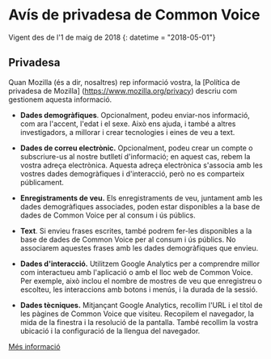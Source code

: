 # Avís de privadesa de Common Voice

Vigent des de l'1 de maig de 2018 {: datetime = "2018-05-01"}

## Privadesa

Quan Mozilla (és a dir, nosaltres) rep informació vostra, la [Política de privadesa de Mozilla] (https://www.mozilla.org/privacy) descriu com gestionem aquesta informació.

* **Dades demogràfiques**. Opcionalment, podeu enviar-nos informació, com ara l'accent, l'edat i el sexe. Això ens ajuda, i també a altres investigadors, a millorar i crear tecnologies i eines de veu a text.

* **Dades de correu electrònic.** Opcionalment, podeu crear un compte o subscriure-us al nostre butlletí d'informació; en aquest cas, rebem la vostra adreça electrònica. Aquesta adreça electrònica s'associa amb les vostres dades demogràfiques i d'interacció, però no es comparteix públicament.

* **Enregistraments de veu.** Els enregistraments de veu, juntament amb les dades demogràfiques associades, poden estar disponibles a la base de dades de Common Voice per al consum i ús públics.

* **Text**. Si envieu frases escrites, també podrem fer-les disponibles a la base de dades de Common Voice per al consum i ús públics. No associarem aquestes frases amb les dades demogràfiques que envieu.

* **Dades d'interacció.** Utilitzem Google Analytics per a comprendre millor com interactueu amb l'aplicació o amb el lloc web de Common Voice. Per exemple, això inclou el nombre de mostres de veu que enregistreu o escolteu, les interaccions amb botons i menús, i la durada de la sessió.

* **Dades tècniques.** Mitjançant Google Analytics, recollim l'URL i el títol de les pàgines de Common Voice que visiteu. Recopilem el navegador, la mida de la finestra i la resolució de la pantalla. També recollim la vostra ubicació i la configuració de la llengua del navegador.

[Més informació](https://github.com/mozilla/voice-web/blob/master/docs/data_dictionary.md)
